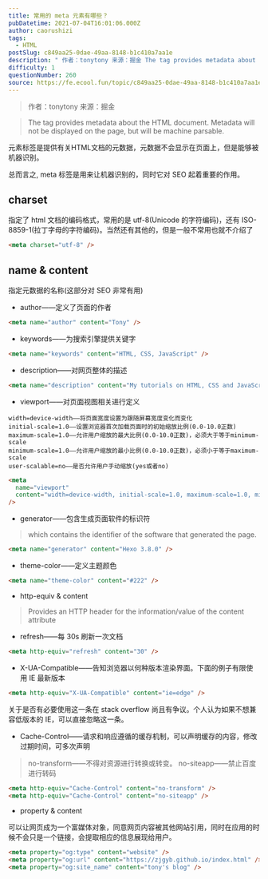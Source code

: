 ```yaml
---
title: 常用的 meta 元素有哪些？
pubDatetime: 2021-07-04T16:01:06.000Z
author: caorushizi
tags:
  - HTML
postSlug: c849aa25-0dae-49aa-8148-b1c410a7aa1e
description: " 作者：tonytony 来源：掘金 The tag provides metadata about the HTML document. Metadata will not be displayed on the page, but will be machine parsable. 元素标签是提供有关HTML文档的元数据，元数据不会显示在页面上，但是能够被机器识别。 总而言之, meta标签是"
difficulty: 1
questionNumber: 260
source: https://fe.ecool.fun/topic/c849aa25-0dae-49aa-8148-b1c410a7aa1e
---
```


> 作者：tonytony
> 来源：掘金

> The <meta> tag provides metadata about the HTML document. Metadata will not be displayed on the page, but will be machine parsable.

<meta> 元素标签是提供有关HTML文档的元数据，元数据不会显示在页面上，但是能够被机器识别。

总而言之, meta 标签是用来让机器识别的，同时它对 SEO 起着重要的作用。

## charset

指定了 html 文档的编码格式，常用的是 utf-8(Unicode 的字符编码)，还有 ISO-8859-1(拉丁字母的字符编码)。当然还有其他的，但是一般不常用也就不介绍了

```html
<meta charset="utf-8" />
```

## name & content

指定元数据的名称(这部分对 SEO 非常有用)

- author——定义了页面的作者

```html
<meta name="author" content="Tony" />
```

- keywords——为搜索引擎提供关键字

```html
<meta name="keywords" content="HTML, CSS, JavaScript" />
```

- description——对网页整体的描述

```html
<meta name="description" content="My tutorials on HTML, CSS and JavaScript" />
```

- viewport——对页面视图相关进行定义

```
width=device-width——将页面宽度设置为跟随屏幕宽度变化而变化
initial-scale=1.0——设置浏览器首次加载页面时的初始缩放比例(0.0-10.0正数)
maximum-scale=1.0——允许用户缩放的最大比例(0.0-10.0正数)，必须大于等于minimum-scale
minimum-scale=1.0——允许用户缩放的最小比例(0.0-10.0正数)，必须小于等于maximum-scale
user-scalable=no——是否允许用户手动缩放(yes或者no)
```

```html
<meta
  name="viewport"
  content="width=device-width, initial-scale=1.0, maximum-scale=1.0, minmum-scale=1.0"
/>
```

- generator——包含生成页面软件的标识符

> which contains the identifier of the software that generated the page.

```html
<meta name="generator" content="Hexo 3.8.0" />
```

- theme-color——定义主题颜色

```html
<meta name="theme-color" content="#222" />
```

- http-equiv & content

> Provides an HTTP header for the information/value of the content attribute

- refresh——每 30s 刷新一次文档

```html
<meta http-equiv="refresh" content="30" />
```

- X-UA-Compatible——告知浏览器以何种版本渲染界面。下面的例子有限使用 IE 最新版本

```html
<meta http-equiv="X-UA-Compatible" content="ie=edge" />
```

关于是否有必要使用这一条在 stack overflow 尚且有争议。个人认为如果不想兼容低版本的 IE，可以直接忽略这一条。

- Cache-Control——请求和响应遵循的缓存机制，可以声明缓存的内容，修改过期时间，可多次声明

> no-transform——不得对资源进行转换或转变。
> no-siteapp——禁止百度进行转码

```html
<meta http-equiv="Cache-Control" content="no-transform" />
<meta http-equiv="Cache-Control" content="no-siteapp" />
```

- property & content

可以让网页成为一个富媒体对象，同意网页内容被其他网站引用，同时在应用的时候不会只是一个链接，会提取相应的信息展现给用户。

```html
<meta property="og:type" content="website" />
<meta property="og:url" content="https://zjgyb.github.io/index.html" />
<meta property="og:site_name" content="tony's blog" />
```
